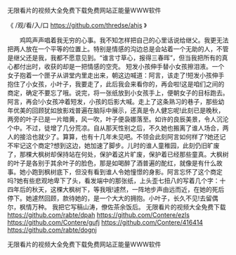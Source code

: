 
无限看片的视频大全免费下载免费网站正能量WWW软件




《 /观/看/入/口 https://github.com/thredse/ahjs 》




　　鸡鸣声声唱着我无穷的心事。我不知怎样把自己的心里话说给继父。我更无法把两人放在一个平等的位置上。特别是情感的沟边总是会站着一个无助的人，不管是继父还是我，我都不愿意见到。“谁言寸草心，报得三春晖”，但当我把所有的真心都付出时，收获的却是一把情感的空壳。
短发小孩伸手替小女孩擦泪液。一个女子抱着一个匣子从讲堂内里走出来，朝这边喊道：阿言，该走了!短发小孩伸手抱住了小女孩，小叶子，我要走了，此后我会来看你的，再会啦!这是咱们之间的商定，确定不要忘了哦。说完，将一张纸放到小女孩手上，便朝女子的目标跑去。阿言，再会!小女孩冲着短发，小孩的后影大喊。走上了这条熟习的巷子，那些幼年优美的回顾犹如放影戏普遍在脑际中展示，还真是令人健忘呢!此刻已是晚秋，两旁的叶子已是一片暗黄，风一吹，叶子便袅娜落至。如许的良辰美景，令人沉沦个中。不过，徒增了几分荒凉。自从那天性别之后，不久她也搬离了谁人场合，两人的接洽也就少了。算算，也有十几年未见吧。不领会此刻阿言如何样了?她还记不牢记这个商定?想到这边，她加速了脚步。儿时的谁人童稚园，此刻仍旧旷废了，那棵大枫树却保持站在何处，保护着这片旷废，保护着已经那些童真。大枫树的叶子是各别于其余叶子的脸色，那是如喝醉了酒普遍的酡红，就像是有什么故事。她小跑到枫树底下，但没有看到谁人令她憧憬的身影。阿言忘怀了这个商定吗?她有些悲观地卑下了头，看发端中的那张纸，上头歪七扭八的写着几个字：十四年后的秋天，这棵大枫树下，等我哦!遽然，一阵地步声由远而近，在她的死后停下。她遽然回顾，款待她的，是一个大大的拥抱。小叶子，长久不见!去留偶尔，枫情万种。
我把它写稿山涛，僚佐茶余饭后。
无限看片的视频大全免费下载
https://github.com/rabte/dpah
https://github.com/Contere/ezls
https://github.com/Contere/gufj
https://github.com/Contere/416414
https://github.com/rabte/dognj





无限看片的视频大全免费下载免费网站正能量WWW软件
